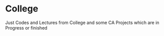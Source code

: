 # College
Just Codes and Lectures from College and some CA Projects which are in Progress or finished
